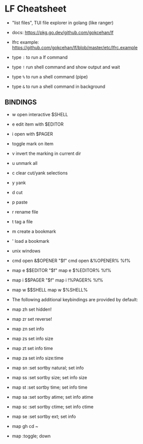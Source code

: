 # LF Cheatsheet
- "list files", TUI file explorer in golang (like ranger)
- docs: https://pkg.go.dev/github.com/gokcehan/lf
- lfrc example: https://github.com/gokcehan/lf/blob/master/etc/lfrc.example

- type `:` to run a lf command
- type `!` run shell command and show output and wait
- type `%` to run a shell command (pipe)
- type `&` to run a shell command in background

## BINDINGS
- w         open interactive $SHELL
- e         edit item with $EDITOR
- i         open with $PAGER
- <space>   toggle mark on item
- v         invert the marking in current dir
- u         unmark all
- c         clear cut/yank selections
- y         yank
- d         cut
- p         paste
- r         rename file
- t         tag a file
- m         create a bookmark
- '         load a bookmark
- unix                     windows
- cmd open &$OPENER "$f"   cmd open &%OPENER% %f%
- map e $$EDITOR "$f"      map e $%EDITOR% %f%
- map i $$PAGER "$f"       map i !%PAGER% %f%
- map w $$SHELL            map w $%SHELL%
- The following additional keybindings are provided by default:

- map zh set hidden!
- map zr set reverse!
- map zn set info
- map zs set info size
- map zt set info time
- map za set info size:time

- map sn :set sortby natural; set info
- map ss :set sortby size; set info size
- map st :set sortby time; set info time
- map sa :set sortby atime; set info atime
- map sc :set sortby ctime; set info ctime
- map se :set sortby ext; set info
- map gh cd ~
- map <space> :toggle; down
